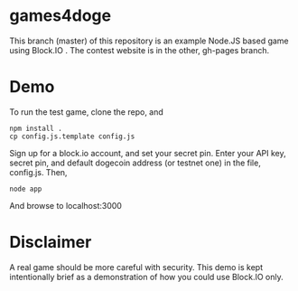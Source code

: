 games4doge
==========

This branch (master) of this repository is an example Node.JS based game using Block.IO . The contest website is in the other, gh-pages branch.

Demo
====

To run the test game, clone the repo, and

```
npm install .
cp config.js.template config.js
```

Sign up for a block.io account, and set your secret pin. Enter your API key, secret pin, and default dogecoin address (or testnet one) in the file, config.js. Then,

```
node app
```

And browse to localhost:3000

Disclaimer
==========

A real game should be more careful with security. This demo is kept intentionally brief as a demonstration of how you could use Block.IO only.

